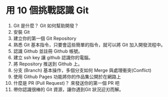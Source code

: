 # 用 10 個挑戰認識 Git

1. Git 是什麼？ Git 如何幫助開發？
2. 安裝 Git
3. 建立你的第一個 Git Repository
4. 熟悉 Git 基本指令，只要會這些簡單的指令，就可以將 Git 加入開發流程中。
5. 認識 Github 並註冊 Github 帳號。
6. 建立 ssh key 讓 github 認識你的電腦。
7. 將 Repository 推送到 Github 上。
8. 分支 (Branch) 基本操作，多個分支如何 Merge 與處理衝突(Conflict)
9. 使用 Github Pages 功能將你的作品集公開於在網路上
10. 什麼是 PR (Pull Request)？ 來發送你的第一個 PR 吧
11. 帶你認識很棒的 Git 資源，讓你遇到Git 狀況迎刃而解。
